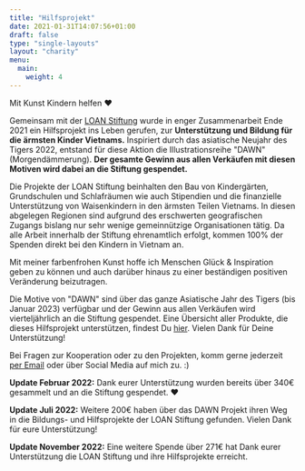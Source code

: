 ```yaml
---
title: "Hilfsprojekt"
date: 2021-01-31T14:07:56+01:00
draft: false
type: "single-layouts"
layout: "charity"
menu:
  main:
    weight: 4
---
```


Mit Kunst Kindern helfen ❤️

Gemeinsam mit der [LOAN Stiftung](https://loan-stiftung.de) wurde in enger Zusammenarbeit Ende 2021 ein Hilfsprojekt ins Leben gerufen, zur **Unterstützung und Bildung für die ärmsten Kinder Vietnams.** Inspiriert durch das asiatische Neujahr des Tigers 2022, entstand für diese Aktion die Illustrationsreihe "DAWN" (Morgendämmerung). **Der gesamte Gewinn aus allen Verkäufen mit diesen Motiven wird dabei an die Stiftung gespendet.**

Die Projekte der LOAN Stiftung beinhalten den Bau von Kindergärten, Grundschulen und Schlafräumen wie auch Stipendien und die finanzielle Unterstützung von Waisenkindern in den ärmsten Teilen Vietnams. In diesen abgelegen Regionen sind aufgrund des erschwerten geografischen Zugangs bislang nur sehr wenige gemeinnützige Organisationen tätig.
Da alle Arbeit innerhalb der Stiftung ehrenamtlich erfolgt, kommen 100% der Spenden direkt bei den Kindern in Vietnam an.

Mit meiner farbenfrohen Kunst hoffe ich Menschen Glück & Inspiration geben zu können und auch darüber hinaus zu einer beständigen positiven Veränderung beizutragen.

Die Motive von "DAWN" sind über das ganze Asiatische Jahr des Tigers (bis Januar 2023) verfügbar und der Gewinn aus allen Verkäufen wird vierteljährlich an die Stiftung gespendet. Eine Übersicht aller Produkte, die dieses Hilfsprojekt unterstützen, findest Du [hier](https://shop.seraphine-arts.com/search?q=dawn&options%5Bprefix%5D=last). Vielen Dank für Deine Unterstützung! 

Bei Fragen zur Kooperation oder zu den Projekten, komm gerne jederzeit [per Email](mailto:seraphinearts@gmail.com) oder über Social Media auf mich zu. :)

**Update Februar 2022:** Dank eurer Unterstützung wurden bereits über 340€ gesammelt und an die Stiftung gespendet. ❤️

**Update Juli 2022:** Weitere 200€ haben über das DAWN Projekt ihren Weg in die Bildungs- und Hilfsprojekte der LOAN Stiftung gefunden. Vielen Dank für eure Unterstützung!

**Update November 2022:** Eine weitere Spende über 271€ hat Dank eurer Unterstützung die LOAN Stiftung und ihre Hilfsprojekte erreicht. 
